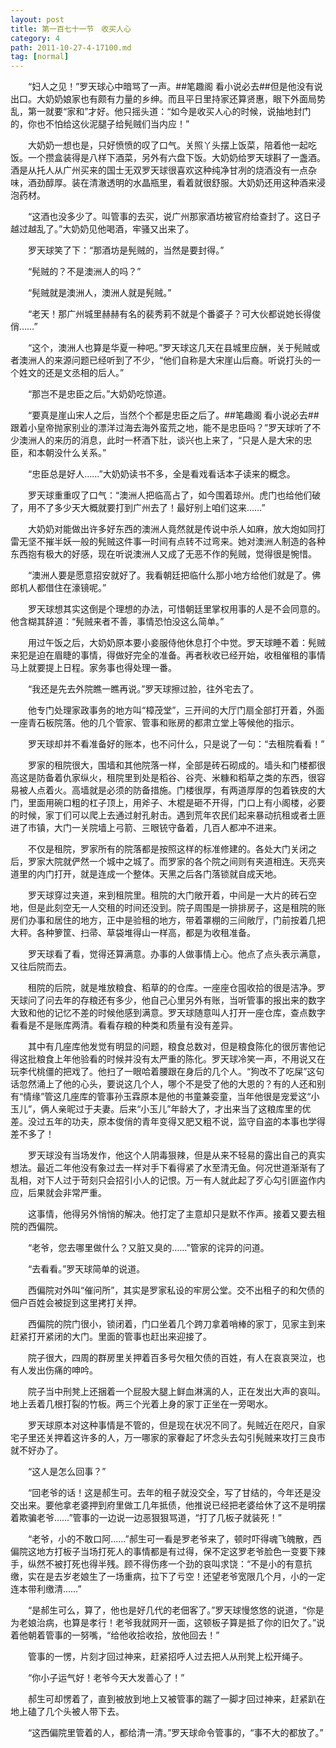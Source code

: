 ```yaml
---
layout: post
title: 第一百七十一节　收买人心
category: 4
path: 2011-10-27-4-17100.md
tag: [normal]
---
```


　　“妇人之见！”罗天球心中暗骂了一声。##笔趣阁 看小说必去##但是他没有说出口。大奶奶娘家也有颇有力量的乡绅。而且平日里持家还算贤惠，眼下外面局势乱，第一就要“家和”才好。他只摇头道：“如今是收买人心的时候，说抽地封门的，你也不怕给这伙泥腿子给髡贼们当内应！”

　　大奶奶一想也是，只好愤愤的叹了口气。关照丫头摆上饭菜，陪着他一起吃饭。一个攒盒装得是八样下酒菜，另外有六盘下饭。大奶奶给罗天球斟了一盏酒。酒是从托人从广州买来的国士无双罗天球很喜欢这种纯净甘冽的烧酒没有一点杂味，酒劲醇厚。装在清澈透明的水晶瓶里，看着就很舒服。大奶奶还用这种酒来浸泡药材。

　　“这酒也没多少了。叫管事的去买，说广州那家酒坊被官府给查封了。这日子越过越乱了。”大奶奶见他喝酒，牢骚又出来了。

　　罗天球笑了下：“那酒坊是髡贼的，当然是要封得。”

　　“髡贼的？不是澳洲人的吗？”

　　“髡贼就是澳洲人，澳洲人就是髡贼。”

　　“老天！那广州城里赫赫有名的裴秀莉不就是个番婆子？可大伙都说她长得俊俏……”

　　“这个，澳洲人也算是华夏一种吧。”罗天球这几天在县城里应酬，关于髡贼或者澳洲人的来源问题已经听到了不少，“他们自称是大宋崖山后裔。听说打头的一个姓文的还是文丞相的后人。”

　　“那岂不是忠臣之后。”大奶奶吃惊道。

　　“要真是崖山宋人之后，当然个个都是忠臣之后了。##笔趣阁 看小说必去##跟着小皇帝抛家别业的漂洋过海去海外蛮荒之地，能不是忠臣吗？”罗天球听了不少澳洲人的来历的消息，此时一杯酒下肚，谈兴也上来了，“只是人是大宋的忠臣，和本朝没什么关系。”

　　“忠臣总是好人……”大奶奶读书不多，全是看戏看话本子读来的概念。

　　罗天球重重叹了口气：“澳洲人把临高占了，如今围着琼州。虎门也给他们破了，用不了多少天大概就要打到广州去了！最好别上咱们这来……”

　　大奶奶对能做出许多好东西的澳洲人竟然就是传说中杀人如麻，放大炮如同打雷无坚不摧半妖一般的髡贼这件事一时间有点转不过弯来。她对澳洲人制造的各种东西抱有极大的好感，现在听说澳洲人又成了无恶不作的髡贼，觉得很是惋惜。

　　“澳洲人要是愿意招安就好了。我看朝廷把临什么那小地方给他们就是了。佛郎机人都借住在濠镜呢。”

　　罗天球想其实这倒是个理想的办法，可惜朝廷里掌权用事的人是不会同意的。他含糊其辞道：“髡贼来者不善，事情恐怕没这么简单。”

　　用过午饭之后，大奶奶原本要小妾服侍他休息打个中觉。罗天球睡不着：髡贼来犯是迫在眉睫的事情，得做好完全的准备。再者秋收已经开始，收租催租的事情马上就要提上日程。家务事也得处理一番。

　　“我还是先去外院瞧一瞧再说。”罗天球擦过脸，往外宅去了。

　　他专门处理家政事务的地方叫“樟茂堂”，三开间的大厅门扇全部打开着，外面一座青石板院落。他的几个管家、管事和账房的都肃立堂上等候他的指示。

　　罗天球却并不看准备好的账本，也不问什么，只是说了一句：“去租院看看！”

　　罗家的租院很大，围墙和其他院落一样，全部是砖石砌成的。墙头和门楼都很高这是防备着仇家纵火，租院里到处是稻谷、谷壳、米糠和稻草之类的东西，很容易被人点着火。高墙就是必须的防备措施。门楼很厚，有两道厚厚的包着铁皮的大门，里面用碗口粗的杠子顶上，用斧子、木棍是砸不开得，门口上有小阁楼，必要的时候，家丁们可以爬上去通过射孔射击。遇到荒年农民们起来暴动抗租或者土匪进了市镇，大门一关院墙上弓箭、三眼铳守备着，几百人都冲不进来。

　　不仅是租院，罗家所有的院落都是按照这样的标准修建的。各处大门关闭之后，罗家大院就俨然一个城中之城了。而罗家的各个院之间则有夹道相连。天亮夹道里的内门打开，就是连成一个整体。天黑之后各门落锁就自成天地。

　　罗天球穿过夹道，来到租院里。租院的大门敞开着，中间是一大片的砖石空地，但是此刻空无一人交租的时间还没到。院子周围是一排排房子，这是租院的账房们办事和居住的地方，正中是验租的地方，带着罩棚的三间敞厅，门前按着几把大秤。各种箩筐、扫帚、草袋堆得山一样高，都是为收租准备。

　　罗天球看了看，觉得还算满意。办事的人做事情上心。他点了点头表示满意，又往后院而去。

　　租院的后院，就是堆放粮食、稻草的的仓库。一座座仓囤收拾的很是洁净。罗天球问了问去年的存粮还有多少，他自己心里另外有账，当听管事的报出来的数字大致和他的记忆不差的时候他感到满意。罗天球随意叫人打开一座仓库，查点数字看看是不是账库两清。看看存粮的种类和质量有没有差异。

　　其中有几座库他发觉有明显的问题，粮食总数对，但是粮食陈化的很厉害他记得这批粮食上年他验看的时候并没有太严重的陈化。罗天球冷笑一声，不用说又在玩李代桃僵的把戏了。他扫了一眼哈着腰跟在身后的几个人。“狗改不了吃屎”这句话忽然涌上了他的心头，要说这几个人，哪个不是受了他的大恩的？有的人还和别有“情缘”管这几座库的管事孙玉霖原本是他的书童兼娈童，当年他很是宠爱这“小玉儿”，俩人亲昵过于夫妻。后来“小玉儿”年龄大了，才出来当了这粮库里的优差。没过五年的功夫，原本俊俏的青年变得又肥又粗不说，监守自盗的本事也学得差不多了！

　　罗天球没有当场发作，他这个人阴毒狠辣，但是从来不轻易的露出自己的真实想法。最近二年他没有象过去一样对手下看得紧了水至清无鱼。何况世道渐渐有了乱相，对下人过于苛刻只会招引小人的记恨。万一有人就此起了歹心勾引匪盗作内应，后果就会非常严重。

　　这事情，他得另外悄悄的解决。他打定了主意却只是默不作声。接着又要去租院的西偏院。

　　“老爷，您去哪里做什么？又脏又臭的……”管家的诧异的问道。

　　“去看看。”罗天球简单的说道。

　　西偏院对外叫“催问所”，其实是罗家私设的牢房公堂。交不出租子的和欠债的佃户百姓会被捉到这里拷打关押。

　　西偏院的院门很小，锁闭着，门口坐着几个跨刀拿着哨棒的家丁，见家主到来赶紧打开紧闭的大门。里面的管事也赶出来迎接了。

　　院子很大，四周的群房里关押着百多号欠租欠债的百姓，有人在哀哀哭泣，也有人发出伤痛的呻吟。

　　院子当中刑凳上还捆着一个屁股大腿上鲜血淋漓的人，正在发出大声的哀叫。地上丢着几根打裂的竹板。两三个光着上身的家丁正坐在一旁喝水。

　　罗天球原本对这种事情是不管的，但是现在状况不同了。髡贼近在咫尺，自家宅子里还关押着这许多的人，万一哪家的家眷起了坏念头去勾引髡贼来攻打三良市就不好办了。

　　“这人是怎么回事？”

　　“回老爷的话！这是郝生可。去年的租子就没交全，写了甘结的，今年还是没交出来。要他拿老婆押到府里做工几年抵债，他推说已经把老婆给休了这不是明摆着欺骗老爷……”管事的一边说一边恶狠狠骂道，“打了几板子就装死！”

　　“老爷，小的不敢口阿……”郝生可一看是罗老爷来了，顿时吓得魂飞魄散，西偏院这地方打板子当场打死人的事情都是有过得，保不定这罗老爷脸色一变要下辣手，纵然不被打死也得半残。顾不得伤疼一个劲的哀叫求饶：“不是小的有意抗缴，实在是去岁老娘生了一场重病，拉下了亏空！还望老爷宽限几个月，小的一定连本带利缴清……”

　　“是郝生可么，算了，他也是好几代的老佃客了。”罗天球慢悠悠的说道，“你是为老娘治病，也算是孝行！老爷我就网开一面，这顿板子算是抵了你的旧欠了。”说着他朝着管事的一努嘴，“给他收拾收拾，放他回去！”

　　管事的一愣，片刻才回过神来，赶紧招呼人过去把人从刑凳上松开绳子。

　　“你小子运气好！老爷今天大发善心了！”

　　郝生可却愣着了，直到被放到地上又被管事的踹了一脚才回过神来，赶紧趴在地上磕了几个头被人带下去。

　　“这西偏院里管着的人，都给清一清。”罗天球命令管事的，“事不大的都放了。”